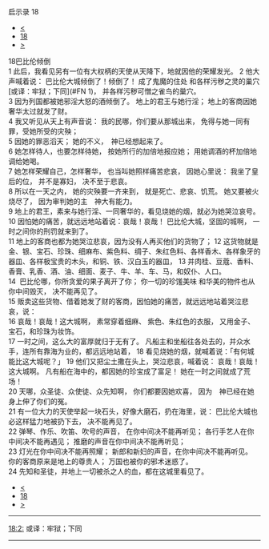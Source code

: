 ﻿





 启示录 18




* [<](bible/REV17.md)
* [18](bible/REV.md)
* [>](bible/REV19.md)



 
18巴比伦倾倒  
1 此后，我看见另有一位有大权柄的天使从天降下，地就因他的荣耀发光。 
2 他大声喊着说： 巴比伦大城倾倒了！倾倒了！ 成了鬼魔的住处 和各样污秽之灵的巢穴[或译：牢狱；下同](#FN
1)， 并各样污秽可憎之雀鸟的巢穴。  
3 因为列国都被她邪淫大怒的酒倾倒了。 地上的君王与她行淫； 地上的客商因她奢华太过就发了财。  
4 我又听见从天上有声音说： 我的民哪，你们要从那城出来， 免得与她一同有罪，受她所受的灾殃；  
5 因她的罪恶滔天； 她的不义，　神已经想起来了。  
6 她怎样待人，也要怎样待她， 按她所行的加倍地报应她； 用她调酒的杯加倍地调给她喝。  
7 她怎样荣耀自己，怎样奢华， 也当叫她照样痛苦悲哀， 因她心里说： 我坐了皇后的位， 并不是寡妇， 决不至于悲哀。  
8 所以在一天之内， 她的灾殃要一齐来到， 就是死亡、悲哀、饥荒。 她又要被火烧尽了， 因为审判她的主　神大有能力。  
9 地上的君王，素来与她行淫、一同奢华的，看见烧她的烟，就必为她哭泣哀号。 
10 因怕她的痛苦，就远远地站着说：哀哉！哀哉！ 巴比伦大城，坚固的城啊， 一时之间你的刑罚就来到了。  
11 地上的客商也都为她哭泣悲哀，因为没有人再买他们的货物了； 
12 这货物就是金、银、宝石、珍珠、细麻布、紫色料、绸子、朱红色料、各样香木、各样象牙的器皿、各样极宝贵的木头，和铜、铁、汉白玉的器皿， 
13 并肉桂、豆蔻、香料、香膏、乳香、酒、油、细面、麦子、牛、羊、车、马，和奴仆、人口。  
14   巴比伦哪，你所贪爱的果子离开了你； 你一切的珍馐美味 和华美的物件也从你中间毁灭， 决不能再见了。  
15 贩卖这些货物、借着她发了财的客商，因怕她的痛苦，就远远地站着哭泣悲哀，说：  
16 哀哉！哀哉！这大城啊， 素常穿着细麻、 紫色、朱红色的衣服， 又用金子、宝石，和珍珠为妆饰。  
17 一时之间，这么大的富厚就归于无有了。 凡船主和坐船往各处去的，并众水手，连所有靠海为业的，都远远地站着， 
18 看见烧她的烟，就喊着说：「有何城能比这大城呢？」 
19 他们又把尘土撒在头上，哭泣悲哀，喊着说： 哀哉！哀哉！这大城啊。 凡有船在海中的，都因她的珍宝成了富足！ 她在一时之间就成了荒场！  
20 天哪，众圣徒、众使徒、众先知啊， 你们都要因她欢喜， 因为　神已经在她身上伸了你们的冤。  
21 有一位大力的天使举起一块石头，好像大磨石，扔在海里，说： 巴比伦大城也必这样猛力地被扔下去， 决不能再见了。  
22 弹琴、作乐、吹笛、吹号的声音， 在你中间决不能再听见； 各行手艺人在你中间决不能再遇见； 推磨的声音在你中间决不能再听见；  
23 灯光在你中间决不能再照耀； 新郎和新妇的声音，在你中间决不能再听见。 你的客商原来是地上的尊贵人； 万国也被你的邪术迷惑了。  
24 先知和圣徒，并地上一切被杀之人的血，都在这城里看见了。 
* [<](bible/REV17.md)
* [18](bible/REV.md)
* [>](bible/REV19.md)





---


[18:2:](#V2)
或译：牢狱；下同




---









